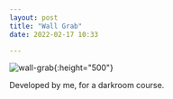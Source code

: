 ```yaml
---
layout: post
title: "Wall Grab"
date: 2022-02-17 10:33

---
```

![wall-grab](/images/fragments/wall-grab.jpg){:height="500"}

Developed by me, for a darkroom course.
